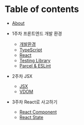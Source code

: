 # Table of contents

- [About](README.md)

- 1주차 프론트엔드 개발 환경
  - [개발환경](week1/environment.md)
  - [TypeScript](week1/typescript.md)
  - [React](week1/react.md)
  - [Testing Library](week1/testing_library.md)
  - [Parcel & ESLint](week1/parcel_eslint.md)

- 2주차 JSX
  - [JSX](week2/jsx.md)
  - [VDOM](week2/vdom.md)

- 3주차 React로 사고하기
  - [React Component](week3/react_component.md)
  - [React State](week3/react_state.md)
